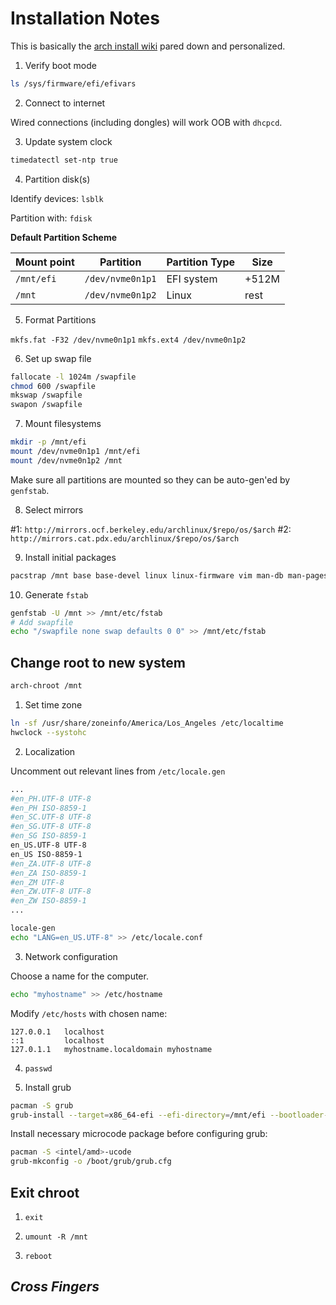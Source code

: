 # Installation Notes

This is basically the
[arch install wiki](https://wiki.archlinux.org/index.php/Installation_guide)
pared down and personalized.

1. Verify boot mode

```bash
ls /sys/firmware/efi/efivars
```

2. Connect to internet

Wired connections (including dongles) will work OOB with `dhcpcd`.

3. Update system clock

```bash
timedatectl set-ntp true
```

4. Partition disk(s)

Identify devices: `lsblk`

Partition with: `fdisk`

**Default Partition Scheme**

| Mount point | Partition       | Partition Type | Size |
|-------------|-----------------|----------------|------|
| `/mnt/efi`  | `/dev/nvme0n1p1`| EFI system     | +512M|
| `/mnt`      | `/dev/nvme0n1p2`| Linux          | rest |

5. Format Partitions

`mkfs.fat -F32 /dev/nvme0n1p1`
`mkfs.ext4 /dev/nvme0n1p2`

6. Set up swap file

```bash
fallocate -l 1024m /swapfile
chmod 600 /swapfile
mkswap /swapfile
swapon /swapfile
```

7. Mount filesystems

```bash
mkdir -p /mnt/efi
mount /dev/nvme0n1p1 /mnt/efi
mount /dev/nvme0n1p2 /mnt
```

Make sure all partitions are mounted so they can be auto-gen'ed by `genfstab`.

8. Select mirrors

\#1: `http://mirrors.ocf.berkeley.edu/archlinux/$repo/os/$arch`
\#2: `http://mirrors.cat.pdx.edu/archlinux/$repo/os/$arch`

9. Install initial packages

```bash
pacstrap /mnt base base-devel linux linux-firmware vim man-db man-pages texinfo dhcpcd wpa_supplicant iputils iw
```

10. Generate `fstab`

```bash
genfstab -U /mnt >> /mnt/etc/fstab
# Add swapfile
echo "/swapfile none swap defaults 0 0" >> /mnt/etc/fstab
```

## Change root to new system

```bash
arch-chroot /mnt
```

1. Set time zone
```bash
ln -sf /usr/share/zoneinfo/America/Los_Angeles /etc/localtime
hwclock --systohc
```

2. Localization

Uncomment out relevant lines from `/etc/locale.gen`

```bash
...
#en_PH.UTF-8 UTF-8
#en_PH ISO-8859-1
#en_SC.UTF-8 UTF-8
#en_SG.UTF-8 UTF-8
#en_SG ISO-8859-1
en_US.UTF-8 UTF-8
en_US ISO-8859-1
#en_ZA.UTF-8 UTF-8
#en_ZA ISO-8859-1
#en_ZM UTF-8
#en_ZW.UTF-8 UTF-8
#en_ZW ISO-8859-1
...
```

```bash
locale-gen
echo "LANG=en_US.UTF-8" >> /etc/locale.conf
```

3. Network configuration

Choose a name for the computer.

```bash
echo "myhostname" >> /etc/hostname
```

Modify `/etc/hosts` with chosen name:
```
127.0.0.1   localhost
::1         localhost
127.0.1.1   myhostname.localdomain myhostname
```

4. `passwd`

5. Install grub

```bash
pacman -S grub
grub-install --target=x86_64-efi --efi-directory=/mnt/efi --bootloader-id=GRUB
```

Install necessary microcode package before configuring grub:
```bash
pacman -S <intel/amd>-ucode
grub-mkconfig -o /boot/grub/grub.cfg
```

## Exit chroot

1. `exit`

2. `umount -R /mnt`

3. `reboot`

## *Cross Fingers*

